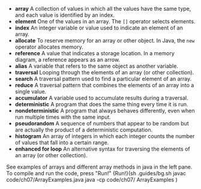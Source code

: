 * **array** A collection of values in which all the values have the same type, and each value is identified by an index.
* **element** One of the values in an array. The `[]` operator selects elements.
* **index** An integer variable or value used to indicate an element of an array.
* **allocate** To reserve memory for an array or other object. In Java, the `new` operator allocates memory.
* **reference** A value that indicates a storage location. In a memory diagram, a reference appears as an arrow.
* **alias** A variable that refers to the same object as another variable.
* **traversal** Looping through the elements of an array (or other collection).
* **search** A traversal pattern used to find a particular element of an array.
* **reduce** A traversal pattern that combines the elements of an array into a single value.
* **accumulator** A variable used to accumulate results during a traversal.
* **deterministic** A program that does the same thing every time it is run.
* **nondeterministic** A program that always behaves differently, even when run multiple times with the same input.
* **pseudorandom** A sequence of numbers that appear to be random but are actually the product of a deterministic computation.
* **histogram** An array of integers in which each integer counts the number of values that fall into a certain range.
* **enhanced for loop** An alternative syntax for traversing the elements of an array (or other collection).



See examples of arrays and different array methods in java in the left pane. To compile and run the code, press "Run!"
{Run!}(sh .guides/bg.sh javac code/ch07/ArrayExamples.java java -cp code/ch07/ ArrayExamples )
